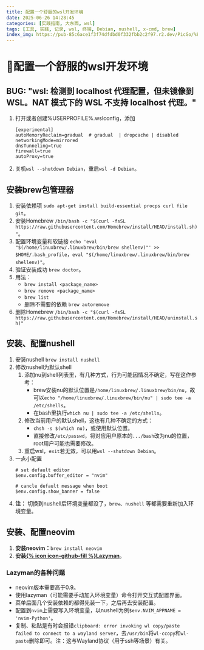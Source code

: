 ```yaml
---
title: 配置一个舒服的wsl开发环境
date: 2025-06-26 14:28:45
categories: [实践指南, 大东西, wsl]
tags: [工具, 实践, 记录, wsl, 终端, Debian, nushell, x-cmd, brew]
index_img: https://pub-85c6ace1f3f74dfdbd0f332fbb2c2f97.r2.dev/PicGo/%E7%9C%BA%E6%9C%9B%E7%9A%84%E6%B0%B4%E7%8D%AD.jpg
---
```


# 🦦配置一个舒服的wsl开发环境

## BUG: "wsl: 检测到 localhost 代理配置，但未镜像到 WSL。NAT 模式下的 WSL 不支持 localhost 代理。"

1. 打开或者创建%USERPROFILE%\.wslconfig，添加

    ```
    [experimental]
    autoMemoryReclaim=gradual  # gradual  | dropcache | disabled
    networkingMode=mirrored
    dnsTunneling=true
    firewall=true
    autoProxy=true
    ```
2. 关机```wsl --shutdown Debian```，重启```wsl -d Debian```。

## 安装brew包管理器

1. 安装依赖项 ```sudo apt-get install build-essential procps curl file git```。
2. 安装Homebrew ```/bin/bash -c "$(curl -fsSL https://raw.githubusercontent.com/Homebrew/install/HEAD/install.sh)"```。
3. 配置环境变量和软链接 ```echo 'eval "$(/home/linuxbrew/.linuxbrew/bin/brew shellenv)"' >> $HOME/.bash_profile```，```eval "$(/home/linuxbrew/.linuxbrew/bin/brew shellenv)"```。
4. 验证安装成功 ```brew doctor```。
5. 用法：
   * ```brew install <package_name>```
   * ```brew remove <package_name>```
   * ```brew list```
   * 删除不需要的依赖 ```brew autoremove```
6. 删除Homebrew ```/bin/bash -c "$(curl -fsSL https://raw.githubusercontent.com/Homebrew/install/HEAD/uninstall.sh)"```

## 安装、配置nushell

1. 安装nushell ```brew install nushell```
2. 修改nushell为默认shell
   1. 添加nu到shell列表里，有几种方式，行为可能因情况不确定，写在这作参考：
      * brew安装nu的默认位置是```/home/linuxbrew/.linuxbrew/bin/nu```，故可以```echo "/home/linuxbrew/.linuxbrew/bin/nu" | sudo tee -a /etc/shells```。
      * 在bash里执行```which nu | sudo tee -a /etc/shells```。
   2. 修改当前用户的默认shell，这也有几种不确定的方式：
      * ```chsh -s $(which nu)```，或使用默认位置。
      * 直接修改```/etc/passwd```，将对应用户原本的```.../bash```改为nu的位置，root用户可能也需要修改。
   3. 重启wsl，```exit```若无效，可以用```wsl --shutdown Debian```。
3. 一点小配置
    ```
    # set default editor
    $env.config.buffer_editor = "nvim"

    # cancle default message when boot
    $env.config.show_banner = false
    ```
4. **注：** 切换到nushell后环境变量都没了，```brew```、```nushell``` 等都需要重新加入环境变量。

## 安装、配置neovim

1. **安装neovim：**```brew install neovim```
2. **安装[{% icon icon-github-fill %}Lazyman](https://github.com/doctorfree/nvim-lazyman)**。

### Lazyman的各种问题

* neovim版本需要高于0.9。
* 使用lazyman（可能需要手动加入环境变量）命令打开交互式配置界面。
* 菜单后面几个安装依赖的都得先装一下，之后再去安装配置。
* 配置到```nvim```上需要写入环境变量，以nushell为例```$env.NVIM_APPNAME = 'nvim-Python'```。
* 复制、粘贴是有时会报错```clipboard: error invoking wl copy/paste failed to connect to a wayland server```，去```/usr/bin```将```wl-ccopy```和```wl-paste```删除即可。注：这与Wayland协议（用于ssh等场景）有关。
